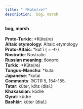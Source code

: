 ```yaml
---
title: " *Küte(re)"
description:  bog, marsh
---
```

<strong> bog, marsh</strong><br><br>
<strong>Proto-Turkic</strong>:  *Küte(re)<br>
<strong>Altaic etymology</strong>:  Altaic etymology<br>
<strong> Proto-Altaic</strong>:  *kut`i ( ~ -t-)<br>
<strong>Nostratic</strong>:  Nostratic<br>
<strong>Russian meaning</strong>:  болото<br>
<strong>Turkic</strong>:  *Küte(re)<br>
<strong>Tungus-Manchu</strong>:  *kuta<br>
<strong>Japanese</strong>:  *kutai<br>
<strong>Comments</strong>:  ЭСТЯ 5, 154-155.<br>
<strong>Tatar</strong>:  küter, kötɛ (dial.)<br>
<strong>Khakassian</strong>:  ködre<br>
<strong>Oyrat</strong>:  küdre<br>
<strong>Bashkir</strong>:  küter (dial.)<br>


